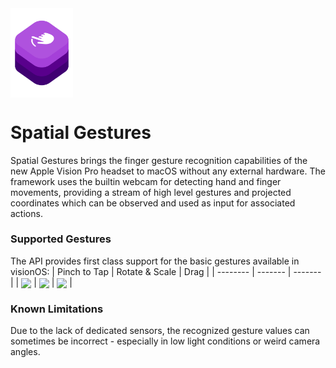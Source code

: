 
<img align=top src="/Assets/logo.png" width=100 height=auto>

# Spatial Gestures

Spatial Gestures brings the finger gesture recognition capabilities of the new Apple Vision Pro headset to macOS without any external hardware. The framework uses the builtin webcam for detecting hand and finger movements, providing a stream of high level gestures and projected coordinates which can be observed and used as input for associated actions.

### Supported Gestures
The API provides first class support for the basic gestures available in visionOS:
| Pinch to Tap | Rotate & Scale | Drag |
| -------- | ------- | ------- |
| <img align=center src="https://github.com/pmanot/SpatialGestures/assets/60108184/52c7ed17-652e-45d5-8610-245a6e4574bb" width=auto height=auto> | <img align=center src="https://github.com/pmanot/SpatialGestures/assets/60108184/90a5be1a-cbe3-4586-a9cd-e18792671f4e" width=auto height=auto> | <img align=center src="https://github.com/pmanot/SpatialGestures/assets/60108184/88776cf9-1bed-4484-8f00-e510c5b2b52b" width=auto height=auto> |

### Known Limitations
Due to the lack of dedicated sensors, the recognized gesture values can sometimes be incorrect - especially in low light conditions or weird camera angles. 
